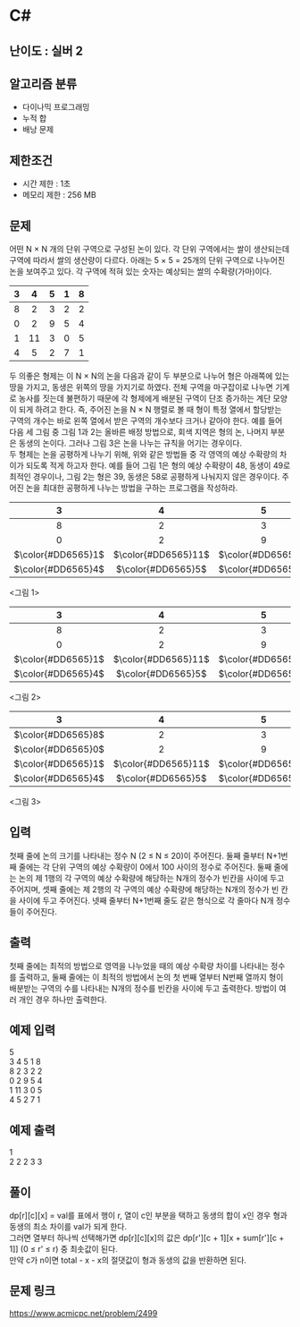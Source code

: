# C#

## 난이도 : 실버 2

## 알고리즘 분류
  - 다이나믹 프로그래밍
  - 누적 합
  - 배낭 문제

## 제한조건
  - 시간 제한 : 1초
  - 메모리 제한 : 256 MB

## 문제
어떤 N × N 개의 단위 구역으로 구성된 논이 있다. 각 단위 구역에서는 쌀이 생산되는데 구역에 따라서 쌀의 생산량이 다르다. 아래는 5 × 5 = 25개의 단위 구역으로 나누어진 논을 보여주고 있다. 각 구역에 적혀 있는 숫자는 예상되는 쌀의 수확량(가마)이다.<br/>

|3|4|5|1|8|
|:---:|:---:|:---:|:---:|:---:|
|8|2|3|2|2|
|0|2|9|5|4|
|1|11|3|0|5|
|4|5|2|7|1|

두 의좋은 형제는 이 N × N의 논을 다음과 같이 두 부분으로 나누어 형은 아래쪽에 있는 땅을 가지고, 동생은 위쪽의 땅을 가지기로 하였다. 전체 구역을 마구잡이로 나누면 기계로 농사를 짓는데 불편하기 때문에 각 형제에게 배분된 구역이 단조 증가하는 계단 모양이 되게 하려고 한다. 즉, 주어진 논을 N × N 행렬로 볼 때 형이 특정 열에서 할당받는 구역의 개수는 바로 왼쪽 열에서 받은 구역의 개수보다 크거나 같아야 한다. 예를 들어 다음 세 그림 중 그림 1과 2는 올바른 배정 방법으로, 회색 지역은 형의 논, 나머지 부분은 동생의 논이다. 그러나 그림 3은 논을 나누는 규칙을 어기는 경우이다.<br/>
두 형제는 논을 공평하게 나누기 위해, 위와 같은 방법들 중 각 영역의 예상 수확량의 차이가 되도록 적게 하고자 한다. 예를 들어 그림 1은 형의 예상 수확량이 48, 동생이 49로 최적인 경우이나, 그림 2는 형은 39, 동생은 58로 공평하게 나눠지지 않은 경우이다. 주어진 논을 최대한 공평하게 나누는 방법을 구하는 프로그램을 작성하라. <br/>

|3|4|5|1|$\color{#DD6565}8$|
|:---:|:---:|:---:|:---:|:---:|
|8|2|3|2|$\color{#DD6565}2$|
|0|2|9|$\color{#DD6565}5$|$\color{#DD6565}4$|
|$\color{#DD6565}1$|$\color{#DD6565}11$|$\color{#DD6565}3$|$\color{#DD6565}0$|$\color{#DD6565}5$|
|$\color{#DD6565}4$|$\color{#DD6565}5$|$\color{#DD6565}2$|$\color{#DD6565}7$|$\color{#DD6565}1$|

<그림 1>

|3|4|5|1|8|
|:---:|:---:|:---:|:---:|:---:|
|8|2|3|2|2|
|0|2|9|$\color{#DD6565}5$|$\color{#DD6565}4$|
|$\color{#DD6565}1$|$\color{#DD6565}11$|$\color{#DD6565}3$|$\color{#DD6565}0$|$\color{#DD6565}5$|
|$\color{#DD6565}4$|$\color{#DD6565}5$|$\color{#DD6565}2$|$\color{#DD6565}7$|$\color{#DD6565}1$|

<그림 2>

|3|4|5|1|8|
|:---:|:---:|:---:|:---:|:---:|
|$\color{#DD6565}8$|2|3|2|2|
|$\color{#DD6565}0$|2|9|$\color{#DD6565}5$|$\color{#DD6565}4$|
|$\color{#DD6565}1$|$\color{#DD6565}11$|$\color{#DD6565}3$|$\color{#DD6565}0$|$\color{#DD6565}5$|
|$\color{#DD6565}4$|$\color{#DD6565}5$|$\color{#DD6565}2$|$\color{#DD6565}7$|$\color{#DD6565}1$|

<그림 3>


## 입력
첫째 줄에 논의 크기를 나타내는 정수 N (2 ≤ N ≤ 20)이 주어진다. 둘째 줄부터 N+1번째 줄에는 각 단위 구역의 예상 수확량이 0에서 100 사이의 정수로 주어진다. 둘째 줄에는 논의 제 1행의 각 구역의 예상 수확량에 해당하는 N개의 정수가 빈칸을 사이에 두고 주어지며, 셋째 줄에는 제 2행의 각 구역의 예상 수확량에 해당하는 N개의 정수가 빈 칸을 사이에 두고 주어진다. 넷째 줄부터 N+1번째 줄도 같은 형식으로 각 줄마다 N개 정수들이 주어진다.<br/>


## 출력
첫째 줄에는 최적의 방법으로 영역을 나누었을 때의 예상 수확량 차이를 나타내는 정수를 출력하고, 둘째 줄에는 이 최적의 방법에서 논의 첫 번째 열부터 N번째 열까지 형이 배분받는 구역의 수를 나타내는 N개의 정수를 빈칸을 사이에 두고 출력한다. 방법이 여러 개인 경우 하나만 출력한다.<br/>


## 예제 입력
5<br/>
3 4 5 1 8<br/>
8 2 3 2 2<br/>
0 2 9 5 4<br/>
1 11 3 0 5<br/>
4 5 2 7 1<br/>


## 예제 출력
1<br/>
2 2 2 3 3<br/>


## 풀이
dp[r][c][x] = val를 표에서 행이 r, 열이 c인 부분을 택하고 동생의 합이 x인 경우 형과 동생의 최소 차이를 val가 되게 한다.<br/>
그러면 열부터 하나씩 선택해가면 dp[r][c][x]의 값은 dp[r'][c + 1][x + sum[r'][c + 1]] (0 ≤ r' ≤ r) 중 최솟값이 된다.<br/>
만약 c가 n이면 total - x - x의 절댓값이 형과 동생의 값을 반환하면 된다.<br/>


## 문제 링크
https://www.acmicpc.net/problem/2499